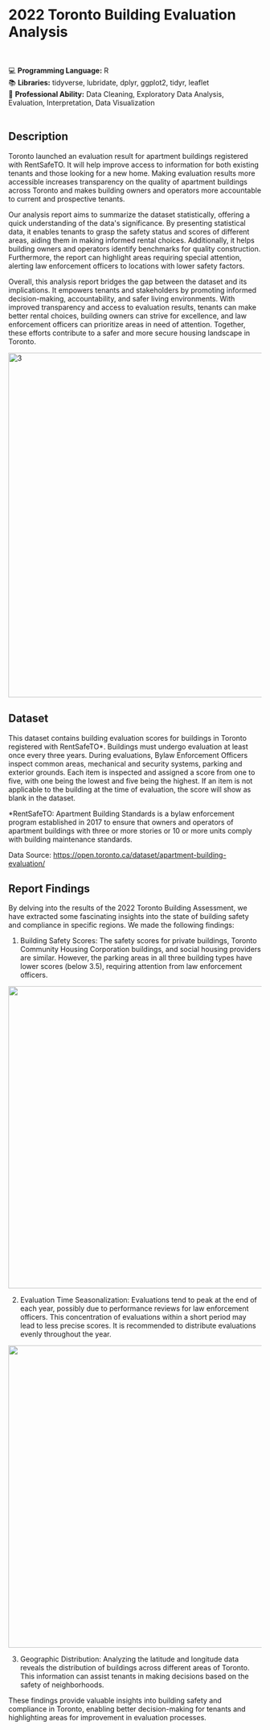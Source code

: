 # 2022 Toronto Building Evaluation Analysis
<br>

💻 **Programming Language:** R <br>
📚 **Libraries:** tidyverse, lubridate, dplyr, ggplot2, tidyr, leaflet <br>
📌 **Professional Ability:** Data Cleaning, Exploratory Data Analysis, Evaluation, Interpretation, Data Visualization <br>
<br>

## Description
Toronto launched an evaluation result for apartment buildings registered with RentSafeTO. It will help improve access to information for both existing tenants and those looking for a new home. Making evaluation results more accessible increases transparency on the quality of apartment buildings across Toronto and makes building owners and operators more accountable to current and prospective tenants.

Our analysis report aims to summarize the dataset statistically, offering a quick understanding of the data's significance. By presenting statistical data, it enables tenants to grasp the safety status and scores of different areas, aiding them in making informed rental choices. Additionally, it helps building owners and operators identify benchmarks for quality construction. Furthermore, the report can highlight areas requiring special attention, alerting law enforcement officers to locations with lower safety factors.

Overall, this analysis report bridges the gap between the dataset and its implications. It empowers tenants and stakeholders by promoting informed decision-making, accountability, and safer living environments. With improved transparency and access to evaluation results, tenants can make better rental choices, building owners can strive for excellence, and law enforcement officers can prioritize areas in need of attention. Together, these efforts contribute to a safer and more secure housing landscape in Toronto.

<img width="684" alt="3" src="https://github.com/HsinFangHu/2022-Toronto-Building-Evaluation-Analysis/assets/135067776/0b458a89-1c16-48e9-8c85-e5b76fb24372">


## Dataset
This dataset contains building evaluation scores for buildings in Toronto registered with RentSafeTO*. Buildings must undergo evaluation at least once every three years. During evaluations, Bylaw Enforcement Officers inspect common areas, mechanical and security systems, parking and exterior grounds. Each item is inspected and assigned a score from one to five, with one being the lowest and five being the highest. If an item is not applicable to the building at the time of evaluation, the score will show as blank in the dataset.

*RentSafeTO: Apartment Building Standards is a bylaw enforcement program established in 2017 to ensure that owners and operators of apartment buildings with three or more stories or 10 or more units comply with building maintenance standards.

Data Source: https://open.toronto.ca/dataset/apartment-building-evaluation/
<br>

## Report Findings
By delving into the results of the 2022 Toronto Building Assessment, we have extracted some fascinating insights into the state of building safety and compliance in specific regions. We made the following findings:
1. Building Safety Scores: The safety scores for private buildings, Toronto Community Housing Corporation buildings, and social housing providers are similar. However, the parking areas in all three building types have lower scores (below 3.5), requiring attention from law enforcement officers.

<img src="https://github.com/HsinFangHu/2022-Toronto-Building-Evaluation-Analysis/assets/135067776/b0f83356-ecf5-4e28-8fdb-8a70e61fd943" width="600">
<br>

2. Evaluation Time Seasonalization: Evaluations tend to peak at the end of each year, possibly due to performance reviews for law enforcement officers. This concentration of evaluations within a short period may lead to less precise scores. It is recommended to distribute evaluations evenly throughout the year.

<img src="https://github.com/HsinFangHu/2022-Toronto-Building-Evaluation-Analysis/assets/135067776/795fe9ad-3923-49d8-9ee8-4b2f5a4fba1f" width="600">
<br>

3. Geographic Distribution: Analyzing the latitude and longitude data reveals the distribution of buildings across different areas of Toronto. This information can assist tenants in making decisions based on the safety of neighborhoods.

These findings provide valuable insights into building safety and compliance in Toronto, enabling better decision-making for tenants and highlighting areas for improvement in evaluation processes.

